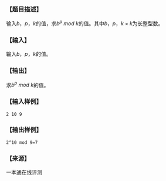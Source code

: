 ### 【题目描述】

输入$b，p，k$的值，求$b^p\ mod\ k$的值。其中$b，p，k×k$为长整型数。

### 【输入】

输入$b，p，k$的值。

### 【输出】

求$b^p\ mod\ k$的值。

### 【输入样例】

```
2 10 9
```

### 【输出样例】

```
2^10 mod 9=7
```


 ### 【来源】

 一本通在线评测 